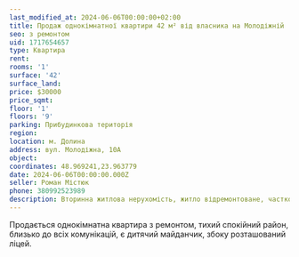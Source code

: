 ```yaml
---
last_modified_at: 2024-06-06T00:00:00+02:00
title: Продаж однокімнатної квартири 42 м² від власника на Молодіжній
seo: з ремонтом
uid: 1717654657
type: Квартира
rent:
rooms: '1'
surface: '42'
surface_land:
price: $30000
price_sqmt:
floor: '1'
floors: '9'
parking: Прибудинкова територія
region:
location: м. Долина
address: вул. Молодіжна, 10А
object:
coordinates: 48.969241,23.963779
date: 2024-06-06T00:00:00.000Z
seller: Роман Містюк
phone: 380992523989
description: Вторинна житлова нерухомість, житло відремонтоване, частково з меблями, придатне для проживання
---
```


Продається однокімнатна квартира з ремонтом, тихий спокійний район, близько до всіх комунікацій, є дитячий майданчик, збоку розташований ліцей.
